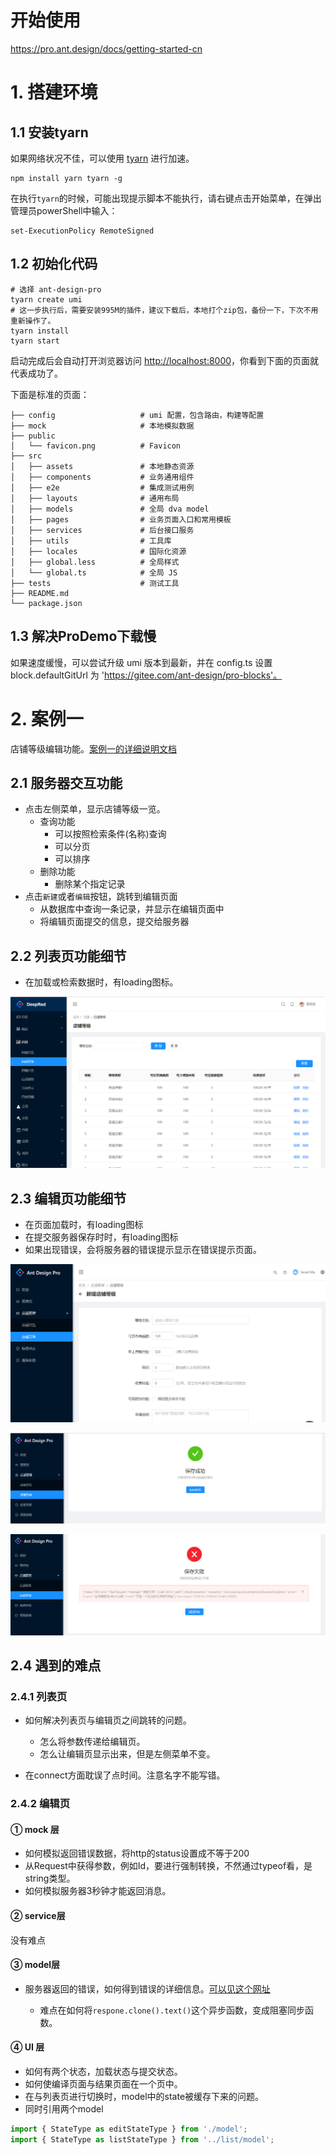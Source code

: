 # 开始使用

https://pro.ant.design/docs/getting-started-cn



# 1. 搭建环境



## 1.1 安装tyarn

如果网络状况不佳，可以使用 [tyarn](https://www.npmjs.com/package/tyarn) 进行加速。

```shell
npm install yarn tyarn -g
```

在执行`tyarn`的时候，可能出现提示脚本不能执行，请右键点击开始菜单，在弹出管理员powerShell中输入：

```shell
set-ExecutionPolicy RemoteSigned  
```



## 1.2 初始化代码

```shell
# 选择 ant-design-pro
tyarn create umi
# 这一步执行后，需要安装995M的插件，建议下载后，本地打个zip包，备份一下，下次不用重新操作了。
tyarn install
tyarn start 
```

启动完成后会自动打开浏览器访问 [http://localhost:8000](http://localhost:8000/)，你看到下面的页面就代表成功了。

下面是标准的页面：

```shell
├── config                   # umi 配置，包含路由，构建等配置
├── mock                     # 本地模拟数据
├── public
│   └── favicon.png          # Favicon
├── src
│   ├── assets               # 本地静态资源
│   ├── components           # 业务通用组件
│   ├── e2e                  # 集成测试用例
│   ├── layouts              # 通用布局
│   ├── models               # 全局 dva model
│   ├── pages                # 业务页面入口和常用模板
│   ├── services             # 后台接口服务
│   ├── utils                # 工具库
│   ├── locales              # 国际化资源
│   ├── global.less          # 全局样式
│   └── global.ts            # 全局 JS
├── tests                    # 测试工具
├── README.md
└── package.json
```



## 1.3 解决ProDemo下载慢

如果速度缓慢，可以尝试升级 umi 版本到最新，并在 config.ts 设置 block.defaultGitUrl 为 'https://gitee.com/ant-design/pro-blocks'。





# 2. 案例一

店铺等级编辑功能。[案例一的详细说明文档](antdpro-example-01.md)

## 2.1 服务器交互功能

* 点击左侧菜单，显示店铺等级一览。
  * 查询功能
    * 可以按照检索条件(名称)查询
    * 可以分页
    * 可以排序
  * 删除功能
    * 删除某个指定记录
* 点击`新建`或者`编辑`按钮，跳转到编辑页面
  * 从数据库中查询一条记录，并显示在编辑页面中
  * 将编辑页面提交的信息，提交给服务器



## 2.2 列表页功能细节

* 在加载或检索数据时，有loading图标。

![alt](imgs/antdpro-equ.png?raw=true)

## 2.3 编辑页功能细节

- 在页面加载时，有loading图标
- 在提交服务器保存时时，有loading图标
- 如果出现错误，会将服务器的错误提示显示在错误提示页面。



![alt](imgs/antdpro-equ2.png)



![alt](imgs/antdpro-equ3.png)



![alt](imgs/antdpro-equ4.png)



## 2.4 遇到的难点



###  2.4.1 列表页

* 如何解决列表页与编辑页之间跳转的问题。
  * 怎么将参数传递给编辑页。
  * 怎么让编辑页显示出来，但是左侧菜单不变。

* 在connect方面耽误了点时间。注意名字不能写错。

### 2.4.2 编辑页

#### ① mock 层

* 如何模拟返回错误数据，将http的status设置成不等于200
* 从Request中获得参数，例如Id，要进行强制转换，不然通过typeof看，是string类型。
* 如何模拟服务器3秒钟才能返回消息。

#### ② service层

没有难点

#### ③ model层

* 服务器返回的错误，如何得到错误的详细信息。[可以见这个网址](https://github.com/ant-design/ant-design-pro/issues/5722)

  * 难点在如何将`respone.clone().text()`这个异步函数，变成阻塞同步函数。


#### ④ UI 层

* 如何有两个状态，加载状态与提交状态。
* 如何使编译页面与结果页面在一个页中。
* 在与列表页进行切换时，model中的state被缓存下来的问题。
* 同时引用两个model

```js
import { StateType as editStateType } from './model';
import { StateType as listStateType } from '../list/model';
```

